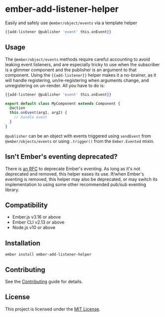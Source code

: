 ember-add-listener-helper
==============================================================================

Easily and safely use `@ember/object/events` via a template helper

```hbs
{{add-listener @publisher 'event' this.onEvent}}
```

Usage
------------------------------------------------------------------------------

The `@ember/object/events` methods require careful accounting to avoid leaking
event listeners, and are especially tricky to use when the subscriber is a
glimmer component and the publisher is an argument to that component. Using the
`{{add-listener}}` helper makes it a no-brainer, as it will handle registering,
un/re-registering when arguments change, and unregistering on un-render. All
you have to do is:

```hbs
{{add-listener @publisher 'event' this.onEvent}}
```

```javascript
export default class MyComponent extends Component {
  @action
  this.onEvent(arg1, arg2) {
    // handle event
  }
}
```

`@publisher` can be an object with events triggered using `sendEvent` from
`@ember/objects/events` or using `.trigger()` from the `Ember.Evented` mixin.

Isn't Ember's eventing deprecated?
------------------------------------------------------------------------------
There is [an RFC](https://github.com/emberjs/rfcs/pull/528) to deprecate Ember's
eventing. As long as it's not deprecated and removed, this helper eases its use.
If/when Ember's eventing is removed, this helper may also be deprecated, or may
switch its implementation to using some other recommended pub/sub eventing
library.

Compatibility
------------------------------------------------------------------------------

* Ember.js v3.16 or above
* Ember CLI v2.13 or above
* Node.js v10 or above


Installation
------------------------------------------------------------------------------

```
ember install ember-add-listener-helper
```


Contributing
------------------------------------------------------------------------------

See the [Contributing](CONTRIBUTING.md) guide for details.


License
------------------------------------------------------------------------------

This project is licensed under the [MIT License](LICENSE.md).
